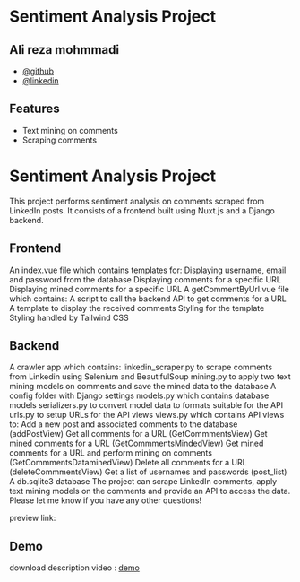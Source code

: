 
# Sentiment Analysis Project



## Ali reza mohmmadi

- [@github](https://github.com/ali-en-2000)
- [@linkedin](https://www.linkedin.com/in/ali-reza-mohammadi-cv0281225233/)

## Features

- Text mining on comments 
- Scraping comments


# Sentiment Analysis Project



This project performs sentiment analysis on comments scraped from LinkedIn posts. It consists of a frontend built using Nuxt.js and a Django backend.

## Frontend

An index.vue file which contains templates for:
Displaying username, email and password from the database
Displaying comments for a specific URL
Displaying mined comments for a specific URL
A getCommentByUrl.vue file which contains:
A script to call the backend API to get comments for a URL
A template to display the received comments
Styling for the template
Styling handled by Tailwind CSS




## Backend



A crawler app which contains:
linkedin_scraper.py to scrape comments from Linkedin using Selenium and BeautifulSoup
mining.py to apply two text mining models on comments and save the mined data to the database
A config folder with Django settings
models.py which contains database models
serializers.py to convert model data to formats suitable for the API
urls.py to setup URLs for the API views
views.py which contains API views to:
Add a new post and associated comments to the database (addPostView)
Get all comments for a URL (GetCommmentsView)
Get mined comments for a URL (GetCommmentsMindedView)
Get mined comments for a URL and perform mining on comments (GetCommmentsDataminedView)
Delete all comments for a URL (deleteCommmentsView)
Get a list of usernames and passwords (post_list)
A db.sqlite3 database
The project can scrape LinkedIn comments, apply text mining models on the comments and provide an API to access the data. Please let me know if you have any other questions!


preview link:

## Demo

download description video :  [demo](https://drive.google.com/file/d/1WAHZlSM1ZpA8pb8x7P_YKtBSp9YEp1wu/view?usp=sharing)


